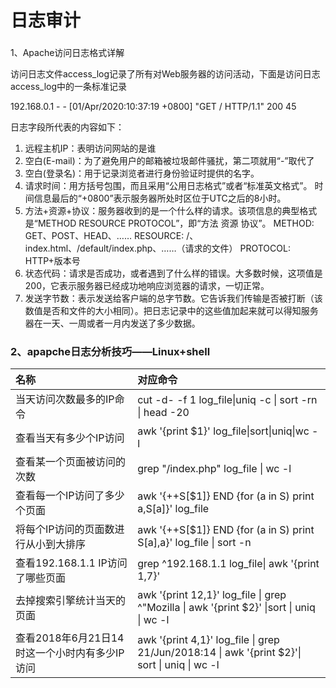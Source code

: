 # 日志审计

### 1、Apache访问日志格式详解   

访问日志文件access\_log记录了所有对Web服务器的访问活动，下面是访问日志access\_log中的一条标准记录

192.168.0.1 - - \[01/Apr/2020:10:37:19 +0800\] "GET / HTTP/1.1" 200 45

日志字段所代表的内容如下：

1. 远程主机IP：表明访问网站的是谁 
2. 空白\(E-mail\)：为了避免用户的邮箱被垃圾邮件骚扰，第二项就用“-”取代了
3. 空白\(登录名\)：用于记录浏览者进行身份验证时提供的名字。
4. 请求时间：用方括号包围，而且采用“公用日志格式”或者“标准英文格式”。 时间信息最后的“+0800”表示服务器所处时区位于UTC之后的8小时。
5. 方法+资源+协议：服务器收到的是一个什么样的请求。该项信息的典型格式是“METHOD RESOURCE PROTOCOL”，即“方法 资源 协议”。  METHOD: GET、POST、HEAD、…… RESOURCE: /、index.html、/default/index.php、……（请求的文件）  PROTOCOL: HTTP+版本号
6. 状态代码：请求是否成功，或者遇到了什么样的错误。大多数时候，这项值是200，它表示服务器已经成功地响应浏览器的请求，一切正常。
7. 发送字节数：表示发送给客户端的总字节数。它告诉我们传输是否被打断（该数值是否和文件的大小相同）。把日志记录中的这些值加起来就可以得知服务器在一天、一周或者一月内发送了多少数据。

### 2、apapche日志分析技巧——Linux+shell

| 名称 | 对应命令 |
| :--- | :--- |
| 当天访问次数最多的IP命令 | cut -d- -f 1 log\_file\|uniq -c \| sort -rn \| head -20 |
| 查看当天有多少个IP访问 | awk '{print $1}' log\_file\|sort\|uniq\|wc -l |
| 查看某一个页面被访问的次数 | grep "/index.php" log\_file \| wc -l |
| 查看每一个IP访问了多少个页面 | awk '{++S\[$1\]} END {for \(a in S\) print a,S\[a\]}' log\_file |
| 将每个IP访问的页面数进行从小到大排序 | awk '{++S\[$1\]} END {for \(a in S\) print S\[a\],a}' log\_file \| sort -n |
| 查看192.168.1.1 IP访问了哪些页面 | grep ^192.168.1.1 log\_file\| awk '{print $1,$7}' |
| 去掉搜索引擎统计当天的页面 | awk '{print $12,$1}' log\_file \| grep ^\"Mozilla \| awk '{print $2}' \|sort \| uniq \| wc -l |
| 查看2018年6月21日14时这一个小时内有多少IP访问 | awk '{print $4,$1}' log\_file \| grep 21/Jun/2018:14 \| awk '{print $2}'\| sort \| uniq \| wc -l |



